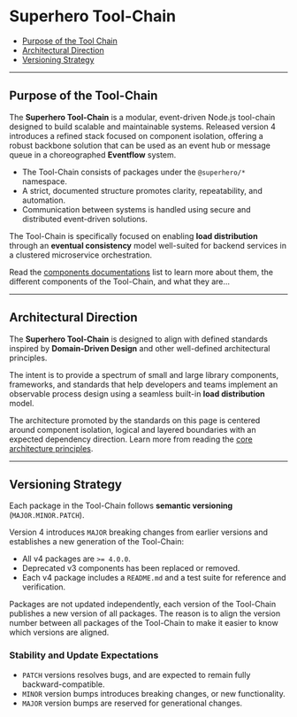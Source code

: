# Superhero Tool-Chain

- [Purpose of the Tool Chain](#purpose-of-the-tool-chain)
- [Architectural Direction](#architectural-direction)
- [Versioning Strategy](#versioning-strategy)

---

## Purpose of the Tool-Chain

The **Superhero Tool-Chain** is a modular, event-driven Node.js tool-chain designed to build scalable and maintainable systems. Released version 4 introduces a refined stack focused on component isolation, offering a robust backbone solution that can be used as an event hub or message queue in a choreographed **Eventflow** system.

- The Tool-Chain consists of packages under the `@superhero/*` namespace.
- A strict, documented structure promotes clarity, repeatability, and automation.
- Communication between systems is handled using secure and distributed event-driven solutions.

The Tool-Chain is specifically focused on enabling **load distribution** through an **eventual consistency** model well-suited for backend services in a clustered microservice orchestration. 

Read the [components documentations](/5-components.md) list to learn more about them, the different components of the Tool-Chain, and what they are…

---

## Architectural Direction

The **Superhero Tool-Chain** is designed to align with defined standards inspired by **Domain-Driven Design** and other well-defined architectural principles.

The intent is to provide a spectrum of small and large library components, frameworks, and standards that help developers and teams implement an observable process design using a seamless built-in **load distribution** model.

The architecture promoted by the standards on this page is centered around component isolation, logical and layered boundaries with an expected dependency direction. Learn more from reading the [core architecture principles](/2-core-architecture-principles.md).

---

## Versioning Strategy

Each package in the Tool-Chain follows **semantic versioning** (`MAJOR.MINOR.PATCH`). 

Version 4 introduces `MAJOR` breaking changes from earlier versions and establishes a new generation of the Tool-Chain:

- All v4 packages are `>= 4.0.0`.
- Deprecated v3 components has been replaced or removed.
- Each v4 package includes a `README.md` and a test suite for reference and verification.

Packages are not updated independently, each version of the Tool-Chain publishes a new version of all packages. The reason is to align the version number between all packages of the Tool-Chain to make it easier to know which versions are aligned.

### Stability and Update Expectations

- `PATCH` versions resolves bugs, and are expected to remain fully backward-compatible.
- `MINOR` version bumps introduces breaking changes, or new functionality.
- `MAJOR` version bumps are reserved for generational changes.
